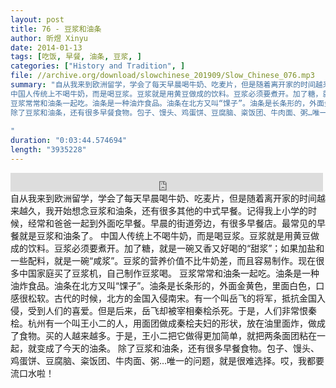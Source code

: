 ```yaml
---
layout: post
title: 76 - 豆浆和油条
author: 昕煜 Xinyu
date: 2014-01-13
tags: [吃饭, 早餐, 油条, 豆浆, ]
categories: ["History and Tradition", ]
file: //archive.org/download/slowchinese_201909/Slow_Chinese_076.mp3
summary: "自从我来到欧洲留学，学会了每天早晨喝牛奶、吃麦片，但是随着离开家的时间越来越久，我开始想念豆浆和油条，还有很多其他的中式早餐。记得我上小学的时候，经常和爸爸一起到外面吃早餐。早晨的街道旁边，有很多早餐店。最常见的早餐就是豆浆和油条了。
中国人传统上不喝牛奶，而是喝豆浆。豆浆就是用黄豆做成的饮料。豆浆必须要煮开。加了糖，就是一碗又香又好喝的“甜浆”；如果加盐和一些配料，就是一碗“咸浆”。豆浆的营养价值不比牛奶差，而且容易制作。现在很多中国家庭买了豆浆机，自己制作豆浆喝。
豆浆常常和油条一起吃。油条是一种油炸食品。油条在北方又叫“馃子”。油条是长条形的，外面金黄色，里面白色，口感很松软。古代的时候，北方的金国入侵南宋。有一个叫岳飞的将军，抵抗金国入侵，受到人们的喜爱。但是后来，岳飞却被宰相秦桧杀死。于是，人们非常恨秦桧。杭州有一个叫王小二的人，用面团做成秦桧夫妇的形状，放在油里面炸，做成了食物。买的人越来越多。于是，王小二把它做得更加简单，就把两条面团粘在一起，就变成了今天的油条。
除了豆浆和油条，还有很多早餐食物。包子、馒头、鸡蛋饼、豆腐脑、粢饭团、牛肉面、粥…唯一的问题，就是很难选择。哎，我都要流口水啦！
 
"
duration: "0:03:44.574694"
length: "3935228"
---
```


<iframe src="https://archive.org/embed/slowchinese_201909/Slow_Chinese_076.mp3" width="500" height="30" frameborder="0" webkitallowfullscreen="true" mozallowfullscreen="true" allowfullscreen></iframe>
自从我来到欧洲留学，学会了每天早晨喝牛奶、吃麦片，但是随着离开家的时间越来越久，我开始想念豆浆和油条，还有很多其他的中式早餐。记得我上小学的时候，经常和爸爸一起到外面吃早餐。早晨的街道旁边，有很多早餐店。最常见的早餐就是豆浆和油条了。
中国人传统上不喝牛奶，而是喝豆浆。豆浆就是用黄豆做成的饮料。豆浆必须要煮开。加了糖，就是一碗又香又好喝的“甜浆”；如果加盐和一些配料，就是一碗“咸浆”。豆浆的营养价值不比牛奶差，而且容易制作。现在很多中国家庭买了豆浆机，自己制作豆浆喝。
豆浆常常和油条一起吃。油条是一种油炸食品。油条在北方又叫“馃子”。油条是长条形的，外面金黄色，里面白色，口感很松软。古代的时候，北方的金国入侵南宋。有一个叫岳飞的将军，抵抗金国入侵，受到人们的喜爱。但是后来，岳飞却被宰相秦桧杀死。于是，人们非常恨秦桧。杭州有一个叫王小二的人，用面团做成秦桧夫妇的形状，放在油里面炸，做成了食物。买的人越来越多。于是，王小二把它做得更加简单，就把两条面团粘在一起，就变成了今天的油条。
除了豆浆和油条，还有很多早餐食物。包子、馒头、鸡蛋饼、豆腐脑、粢饭团、牛肉面、粥…唯一的问题，就是很难选择。哎，我都要流口水啦！
 
